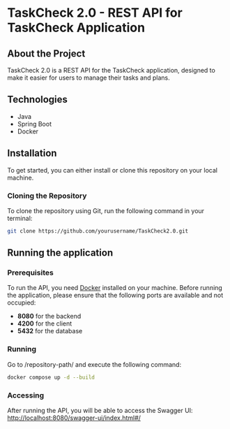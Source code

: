 # TaskCheck 2.0 - REST API for TaskCheck Application

## About the Project
TaskCheck 2.0 is a REST API for the TaskCheck application, designed to make it easier for users to manage their tasks and plans.

## Technologies
- Java
- Spring Boot
- Docker

## Installation

To get started, you can either install or clone this repository on your local machine.

### Cloning the Repository
To clone the repository using Git, run the following command in your terminal:

```bash
git clone https://github.com/yourusername/TaskCheck2.0.git
```
## Running the application
### Prerequisites
To run the API, you need [Docker](https://www.docker.com/get-started/) installed on your machine.
Before running the application, please ensure that the following ports are available and not occupied:

- **8080** for the backend
- **4200** for the client
- **5432** for the database

### Running
Go to /repository-path/ and execute the following command:
```bash
docker compose up -d --build
```
### Accessing
After running the API, you will be able to access the Swagger UI:
[http://localhost:8080/swagger-ui/index.html#/](http://localhost:8080/swagger-ui/index.html#/)
